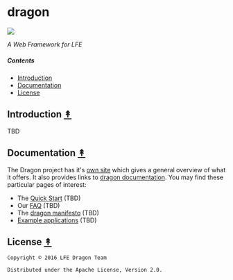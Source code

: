 # dragon

[![][dragon-logo]][dragon-logo-large]

[dragon-logo]: resources/images/dragon-logo-2-x250.png
[dragon-logo-large]: resources/images/dragon-logo-2-x1000.png

*A Web Framework for LFE*


##### Contents

* [Introduction](#introduction-)
* [Documentation](#documentation-)
* [License](#license-)

## Introduction [&#x219F;](#contents)

TBD


## Documentation [&#x219F;](#contents)

The Dragon project has it's [own site](http://dragon.lfe.io/) which
gives a general overview of what it offers. It also provides links to
[dragon documentation](). You may find these particular pages of interest:

* The [Quick Start]() (TBD)
* Our [FAQ]() (TBD)
* The [dragon manifesto]() (TBD)
* [Example applications]() (TBD)


## License [&#x219F;](#contents)

```
Copyright © 2016 LFE Dragon Team

Distributed under the Apache License, Version 2.0.
```
